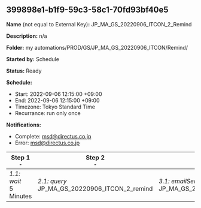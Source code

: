 ## 399898e1-b1f9-59c3-58c1-70fd93bf40e5

**Name** (not equal to External Key)**:** JP_MA_GS_20220906_ITCON_2_Remind

**Description:** n/a

**Folder:** my automations/PROD/GS/JP_MA_GS_20220906_ITCON/Remind/

**Started by:** Schedule

**Status:** Ready

**Schedule:**

* Start: 2022-09-06 12:15:00 +09:00
* End: 2022-09-06 12:15:00 +09:00
* Timezone: Tokyo Standard Time
* Recurrance: run only once

**Notifications:**

* Complete: msd@directus.co.jp
* Error: msd@directus.co.jp

| Step 1<br>_<small>-</small>_ | Step 2<br>_<small>-</small>_ | Step 3<br>_<small>-</small>_ |
| --- | --- | --- |
| _1.1: wait_<br>5 Minutes | _2.1: query_<br>JP_MA_GS_20220906_ITCON_2_remind | _3.1: emailSend_<br>JP_MA_GS_20220906_ITCON_2_remind |
